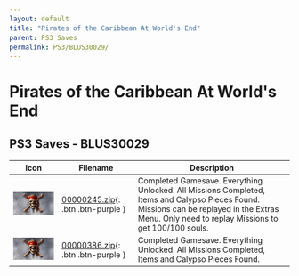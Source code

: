 ```yaml
---
layout: default
title: "Pirates of the Caribbean At World's End"
parent: PS3 Saves
permalink: PS3/BLUS30029/
---
```

# Pirates of the Caribbean At World's End

## PS3 Saves - BLUS30029

| Icon | Filename | Description |
|------|----------|-------------|
| ![Pirates of the Caribbean At World's End](ICON0.PNG) | [00000245.zip](00000245.zip){: .btn .btn-purple } | Completed Gamesave. Everything Unlocked. All Missions Completed, Items and Calypso Pieces Found. Missions can be replayed in the Extras Menu. Only need to replay Missions to get 100/100 souls. |
| ![Pirates of the Caribbean At World's End](ICON0.PNG) | [00000386.zip](00000386.zip){: .btn .btn-purple } | Completed Gamesave. Everything Unlocked. All Missions Completed, Items and Calypso Pieces Found. |

